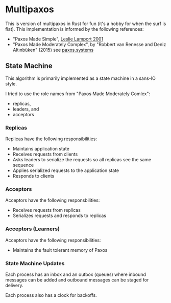 # Multipaxos

This is version of multipaxos in Rust for fun (it's a hobby for when the surf is flat). This implementation is informed by the following references:

- "Paxos Made Simple", [Leslie Lamport 2001](https://lamport.azurewebsites.net/pubs/paxos-simple.pdf)
- "Paxos Made Moderately Complex", by "Robbert van Renesse and Deniz Altınbüken" (2015) see [paxos.systems](https://paxos.systems)

## State Machine

This algorithm is primarily implemented as a state machine in a sans-IO style.

I tried to use the role names from "Paxos Made Moderately Comlex":

- replicas,
- leaders, and
- acceptors

### Replicas

Replicas have the following responsibilities:

- Maintains application state
- Receives requests from clients
- Asks leaders to serialize the requests so all replicas see the same sequence
- Applies serialized requests to the application state
- Responds to clients

### Acceptors

Acceptors have the following responsbilities:

- Receives requests from replicas
- Serializes requests and responds to replicas

### Acceptors (Learners)

Acceptors have the following responsibilities:

- Maintains the fault tolerant memory of Paxos

### State Machine Updates

Each process has an inbox and an outbox (queues) where inbound messages can be added and outbound messages can be staged for delivery.

Each process also has a clock for backoffs.
